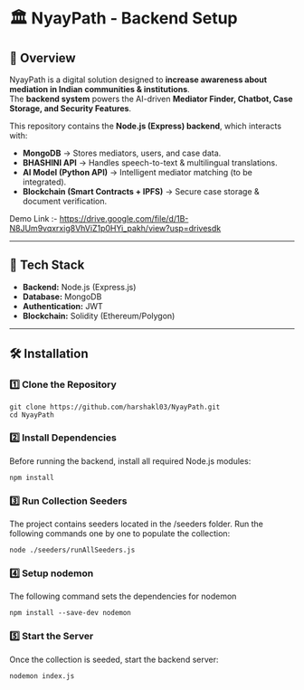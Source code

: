 # 🏛️ NyayPath - Backend Setup  

## 📌 Overview  
NyayPath is a digital solution designed to **increase awareness about mediation in Indian communities & institutions**.  
The **backend system** powers the AI-driven **Mediator Finder, Chatbot, Case Storage, and Security Features**.  

This repository contains the **Node.js (Express) backend**, which interacts with:
- **MongoDB** → Stores mediators, users, and case data.  
- **BHASHINI API** → Handles speech-to-text & multilingual translations.  
- **AI Model (Python API)** → Intelligent mediator matching (to be integrated).  
- **Blockchain (Smart Contracts + IPFS)** → Secure case storage & document verification.

Demo Link :- https://drive.google.com/file/d/1B-N8JUm9vqxrxig8VhViZ1p0HYi_pakh/view?usp=drivesdk

---

## 🚀 Tech Stack  
- **Backend:** Node.js (Express.js)  
- **Database:** MongoDB  
- **Authentication:** JWT  
- **Blockchain:** Solidity (Ethereum/Polygon)  

---

## 🛠️ Installation  

### 1️⃣ **Clone the Repository**  
```
git clone https://github.com/harshakl03/NyayPath.git
cd NyayPath
```

### 2️⃣ Install Dependencies
Before running the backend, install all required Node.js modules:
```
npm install
```

### 3️⃣ Run Collection Seeders
The project contains seeders located in the /seeders folder.
Run the following commands one by one to populate the collection:
```
node ./seeders/runAllSeeders.js
```

### 4️⃣ Setup nodemon
The following command sets the dependencies for nodemon
```
npm install --save-dev nodemon
```

### 5️⃣ Start the Server
Once the collection is seeded, start the backend server:
```
nodemon index.js
```
